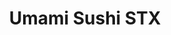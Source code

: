 ---
layout: place
title: "Umami Sushi STX"
permalink: //christiansted/umami-sushi-stx.html
stateAbbr: US
stateName: undefined
cityName: Christiansted
place_id: ChIJjfCHWyO1GowRUtYmqdxeG-A
photos:
  - name: >-
      places/ChIJjfCHWyO1GowRUtYmqdxeG-A/photos/AeeoHcIy0e8Md7zU8uOddUpJWmuPxogvQ0fOpBoC6JuCA6CohuzLNy3eFpkRRZMAOxS3KhyONEdjM4w6XNYKWwpkTPnwi-JoTFQ4BJZfcxpjfxCgvgCJI85jhwiXA6df97OYDf6-eJAGv9yS7baeRn8fss_IqbHBBGBZ2A8r1s4WK6LpLx2JUWn4XqUNoaS80VJJaBxgVZx4laoXMa04e-TMOhQ_dWgFUhN8LPKQ2_BpK_PjjQMob5gy9nNdUnZyUPPvGLY0aCYJC8XYEUuJ0fE0UHZJiYBXz1Az8V302TbMeQxa_ENdSH8hv3djISh6A6JQYD-Pb7-NFtfPRX92m1EBLjUlocqZH6KqUzRbJ36poVUwygO4R0QhtfTqbK2TiLfm7YLpCmXe9iv9HprowAOoz35qrgb6r50AHc00Gvu4ZJtHrGWL
    widthPx: 1920
    heightPx: 1080
    authorAttributions:
      - displayName: Tadd Morris
        uri: https://maps.google.com/maps/contrib/101066148369641384594
        photoUri: >-
          https://lh3.googleusercontent.com/a/ACg8ocLr39Ab-vZD5cGcbBTnuGGNsJvqOh9MAzjsqXQbQVg67Jw6rds=s100-p-k-no-mo
    flagContentUri: >-
      https://www.google.com/local/imagery/report/?cb_client=maps_api_places.places_api&image_key=!1e10!2sCIHM0ogKEICAgIDL7umCyQE&hl=en-US
    googleMapsUri: >-
      https://www.google.com/maps/place//data=!3m4!1e2!3m2!1sCIHM0ogKEICAgIDL7umCyQE!2e10!4m2!3m1!1s0x8c1ab5235b87f08d:0xe01b5edca926d652
  - name: >-
      places/ChIJjfCHWyO1GowRUtYmqdxeG-A/photos/AeeoHcJ7bmqgh5YdtocZ2bfQMSuTa8BKfbytsge5pqInwMKOMxvt8fwy9eQQsthHJP4lV4jdezNUI59aaHghK0U20JQ6rcFkmPpZzQHW_5Zsn33K6RzkHl2VhVICb-yTxpfnuJAU6BOnb1EiWU-LygCUfBq3fidnViI0gqscxmR0-pCwWtZBwX7sEc-wIsWgXb0sROFxSEvYlbqeXEozFw8aMCehElPPFd2SmpHeg7hD52U3Ba61rVocWuKszGx1DvMbyoMeukMBeo98W-SuNf3eoMC_3so5244f3CBlZFJzpCYUOw
    widthPx: 3773
    heightPx: 1922
    authorAttributions:
      - displayName: Umami Sushi STX
        uri: https://maps.google.com/maps/contrib/114858002142879871332
        photoUri: >-
          https://lh3.googleusercontent.com/a-/ALV-UjUGPRbMvuKKQGHme51OUtGrI_YvgZ_RR2gcfSIZQC1MNrRU4tc=s100-p-k-no-mo
    flagContentUri: >-
      https://www.google.com/local/imagery/report/?cb_client=maps_api_places.places_api&image_key=!1e10!2sAF1QipO_GBTBsQI4RaE79JlyNk1OhxCKoDOk5-RlIo2m&hl=en-US
    googleMapsUri: >-
      https://www.google.com/maps/place//data=!3m4!1e2!3m2!1sAF1QipO_GBTBsQI4RaE79JlyNk1OhxCKoDOk5-RlIo2m!2e10!4m2!3m1!1s0x8c1ab5235b87f08d:0xe01b5edca926d652
  - name: >-
      places/ChIJjfCHWyO1GowRUtYmqdxeG-A/photos/AeeoHcKOxKmB8Y4UsAKY4PqKMGjFLWwuGciwDKo46n8wSoxslgTnY2-L6fx6McTTpeG7q-rzzSQCP9oKjs0s0DgFBoJgoK_Vyw18GaF3mIIQ-uxx3MIFmYo1_Ugqx4iWFotWxQC2alxTEsMrM9PZ4OVLdSVfM8sxz-huZb1iIvsv9k09MwxBr6zvEpTDvULCTWQvL-MJgf-jBgobvRuhzbXSEWrZnoF1vrHAZrABpzn5Kr4IYGZbqUD26HUE1pNiSq0rswTct44_oQkmhxCaZzrTTjnDPNmWTpXnaAJahN8Bb9U6fQ
    widthPx: 1178
    heightPx: 1399
    authorAttributions:
      - displayName: Umami Sushi STX
        uri: https://maps.google.com/maps/contrib/114858002142879871332
        photoUri: >-
          https://lh3.googleusercontent.com/a-/ALV-UjUGPRbMvuKKQGHme51OUtGrI_YvgZ_RR2gcfSIZQC1MNrRU4tc=s100-p-k-no-mo
    flagContentUri: >-
      https://www.google.com/local/imagery/report/?cb_client=maps_api_places.places_api&image_key=!1e10!2sAF1QipNU8d_67zYlf3MBNdukNS8mRbfTXU2Q2CsK7T6b&hl=en-US
    googleMapsUri: >-
      https://www.google.com/maps/place//data=!3m4!1e2!3m2!1sAF1QipNU8d_67zYlf3MBNdukNS8mRbfTXU2Q2CsK7T6b!2e10!4m2!3m1!1s0x8c1ab5235b87f08d:0xe01b5edca926d652
  - name: >-
      places/ChIJjfCHWyO1GowRUtYmqdxeG-A/photos/AeeoHcKbx6ZU7pur-ElzmttZfh8V6dBQm2rRvpbRdBCIDjuNK-C82C892sSiOkN46nOVuLYcRiy6yC_ByfGr-Lq4gGxL1Mggf7geCauEzAVeTfvvUhacfMnl6InphH2bAfA3S99StpIr1Jd_kNpJJwqGn8n5nBvmhlbk4ad1-Et2TnBSk_MOGjdGc21DZ5lxzXqu5MuaMkyf7d8XsZjOTQ5xhOMfxFJSuQWfVJZTOFWhG7qfsFY-Y4n60qikeTW2h846477rta2rxnzPgdi_vg0irGkzk11ZxhXdiRGyXypqsnSBHImjwcH-hp_omiQPgUoAn28qEbpKQNKPDPo9YST6HrVgsx7aJXZHO-80glPRYjClvA3qQKZTn4NMW5lPeDfH_jBhRgG-QFJjIe0JPDsPRE4wDIzk44WAULaIqAMh9OoCHVY
    widthPx: 3000
    heightPx: 4000
    authorAttributions:
      - displayName: T L
        uri: https://maps.google.com/maps/contrib/111963397761145832468
        photoUri: >-
          https://lh3.googleusercontent.com/a/ACg8ocL-HfGp4zF5vecB1hGDWtxFW07Nj-Li0IiQCS_SjrP7hec=s100-p-k-no-mo
    flagContentUri: >-
      https://www.google.com/local/imagery/report/?cb_client=maps_api_places.places_api&image_key=!1e10!2sCIHM0ogKEICAgIC_oLqX9wE&hl=en-US
    googleMapsUri: >-
      https://www.google.com/maps/place//data=!3m4!1e2!3m2!1sCIHM0ogKEICAgIC_oLqX9wE!2e10!4m2!3m1!1s0x8c1ab5235b87f08d:0xe01b5edca926d652
  - name: >-
      places/ChIJjfCHWyO1GowRUtYmqdxeG-A/photos/AeeoHcJ6ROORlIuwXBVOB6enJfsQmo95U_JE8IwC-X75_kIc8Xj0OrmBM4RD1WAL7UVpOuiJFK2kK75zDXoj_qOsjPdoa0HbC_dP5YsBo0Fu31ogGju-t2vG0We7muEBH-iKQbbC1JhuI0esTFVawbw3VZKEnAITEpRC48ePLx5JtH7dQ0QC6KBcBt2GDPbe-uR-CohDZOZTRzoPKfzvLQGahdLdyl8MUAZVkQESTIIySEfY6zjsY2PDGp95mWmSap6jED6oTbq-cl1qxNbGmUUFylQm3d82ekf-4K3VwLAbveSnucl0M2aVo1Hea9XSLuoKmOxQpk9RCQ3JPPTuSJruI5xI3yQC8LFSyTzObQifR-GELruG9T8KuiX9TCSyv_10le1QQ61a4v8B2MmAxmwYmTxGc63F998zJYovEraXIc-kb3Wo
    widthPx: 4080
    heightPx: 3072
    authorAttributions:
      - displayName: Anne Kershaw
        uri: https://maps.google.com/maps/contrib/111314640329486685227
        photoUri: >-
          https://lh3.googleusercontent.com/a-/ALV-UjVwsjKYSJ0O0MwgX4iU7ilwMF6dhOlBV92YP84qnmgs9_BT3nc4xg=s100-p-k-no-mo
    flagContentUri: >-
      https://www.google.com/local/imagery/report/?cb_client=maps_api_places.places_api&image_key=!1e10!2sCIHM0ogKEICAgMCQ3cuAzAE&hl=en-US
    googleMapsUri: >-
      https://www.google.com/maps/place//data=!3m4!1e2!3m2!1sCIHM0ogKEICAgMCQ3cuAzAE!2e10!4m2!3m1!1s0x8c1ab5235b87f08d:0xe01b5edca926d652
  - name: >-
      places/ChIJjfCHWyO1GowRUtYmqdxeG-A/photos/AeeoHcJE7gEn7pIRwGtbNfzG_-r30n0DM4rcAyjTcCH4M5OD7DZHalw4MsqyFCnKIX6ku7XuxiR8z6tYP5b1xlgk8I-a8KttzfRKzhV9nWpO6UnpqiIuW6v-Ge234Kj6o5vAkt2E-bYKE-Krc2sBap2lYxvMEFTqpeUb8BtBVbgq2wx1IG9TNKTiVh787wBpDb__4FYnrBc_2BN_zBSZnIF9e9t6LlX8NE94Vkh3zuOEtApBehd1ZLYwHsKZ0lcvc1MiZ6jLh_S_hzq6g-PPDosgIfPS8UV1PrWMG4tXFcmae1E56k8YAnpbHeB_8XNFJ8QPIO-LOlrr_fpiqRP-IgdfHYkwUxPIoSpl4a62mL7asVDj5jJ5xn6xn_nXAvRmy0iT1RKnNrmQ0IhU0dUBAKUDgJzcet-dAUpiPJOkk24cAMYaRw
    widthPx: 3000
    heightPx: 4000
    authorAttributions:
      - displayName: T L
        uri: https://maps.google.com/maps/contrib/111963397761145832468
        photoUri: >-
          https://lh3.googleusercontent.com/a/ACg8ocL-HfGp4zF5vecB1hGDWtxFW07Nj-Li0IiQCS_SjrP7hec=s100-p-k-no-mo
    flagContentUri: >-
      https://www.google.com/local/imagery/report/?cb_client=maps_api_places.places_api&image_key=!1e10!2sCIHM0ogKEICAgIC_oLqXdw&hl=en-US
    googleMapsUri: >-
      https://www.google.com/maps/place//data=!3m4!1e2!3m2!1sCIHM0ogKEICAgIC_oLqXdw!2e10!4m2!3m1!1s0x8c1ab5235b87f08d:0xe01b5edca926d652
  - name: >-
      places/ChIJjfCHWyO1GowRUtYmqdxeG-A/photos/AeeoHcIVnFeBT6MsxbPx__6C0ks7VRr7YnOxEv8jMjXYtNgqp0te4nxRHUglWo7YotT4RP2-sc8pCI-XWUydg93lJoVcIqiNfGqovw5IrdJYdxGIF2qmR5dHDsyvb-p8LTsmHDpTyiAzjxx4uvWf4IiET6XhtmX_9PLZqAiZ2zGq5Xemuvgyy27mzvMoyw3vs3Rkm-bIxxHM7BQmsTPfuulvSxnhmP5nZ98dDDAte0qFEE56m5CVNDBKZWazJboVYkz0ZOOGsbomuJLpHiGdwRT2DD6SDwgXSKDPe0XVENqjkzeuaRqJnwXOuE2GAOAuVtxBFQjKm5JmSEUSzxAnFpbQpkmcqQ-7o2A6T4NuOKBHbH1OblxWuePZ1dXkJ0BLBU9q31T-Nuom_ImInENSdaGgwdUAiCUtcusEQLb-94DAZzo
    widthPx: 1941
    heightPx: 2525
    authorAttributions:
      - displayName: T L
        uri: https://maps.google.com/maps/contrib/111963397761145832468
        photoUri: >-
          https://lh3.googleusercontent.com/a/ACg8ocL-HfGp4zF5vecB1hGDWtxFW07Nj-Li0IiQCS_SjrP7hec=s100-p-k-no-mo
    flagContentUri: >-
      https://www.google.com/local/imagery/report/?cb_client=maps_api_places.places_api&image_key=!1e10!2sCIHM0ogKEICAgIDdzpr8Zg&hl=en-US
    googleMapsUri: >-
      https://www.google.com/maps/place//data=!3m4!1e2!3m2!1sCIHM0ogKEICAgIDdzpr8Zg!2e10!4m2!3m1!1s0x8c1ab5235b87f08d:0xe01b5edca926d652
  - name: >-
      places/ChIJjfCHWyO1GowRUtYmqdxeG-A/photos/AeeoHcLL-912x8kg4N3_wjM2K23sBh4E0_RJEHnI3aQR8c6IZhRlre7mQc1JBTw19K5e3dCpI8V_bdKQsiBZD9HKEnNCYvvghDAC3rHMyPt7kotYRp9BN-eysQizF8q6H5n2QQnnitTORQ6aGC6ImHXjQr1djIMIMotcFH5F6O3E4NnVxuqXXlLZxWLOqOG4deyBR-FwZ79mhN4CwGSh8fuJZHFBR3PWVyQn6oM76Jue8GwIhA5Mjjx7z3x7cSWL5xk25Aw2XlAkJwBkEkBojvY3xdtmXLEFDoajGYI6OTLRlu5MxJyXX7245iP5glAfQpLwXF6Oi0-6xUSBkeb53CAcHo0U-ehmBrVeSx9rMSm3NcbROFsHmAtXhr_pov1h1nBvGOYMbBthUOmDyjI1NMWdRg4TnLAqZE4H822SJ4vXsfJkqA
    widthPx: 2268
    heightPx: 4032
    authorAttributions:
      - displayName: andrew pocchia
        uri: https://maps.google.com/maps/contrib/109781324153641601168
        photoUri: >-
          https://lh3.googleusercontent.com/a-/ALV-UjUiizjAfYjmY_4IVIx5WKAGxPSxoeuiLnpmTAOuLOoAxyltCJVIiQ=s100-p-k-no-mo
    flagContentUri: >-
      https://www.google.com/local/imagery/report/?cb_client=maps_api_places.places_api&image_key=!1e10!2sCIHM0ogKEICAgIDd--aPAQ&hl=en-US
    googleMapsUri: >-
      https://www.google.com/maps/place//data=!3m4!1e2!3m2!1sCIHM0ogKEICAgIDd--aPAQ!2e10!4m2!3m1!1s0x8c1ab5235b87f08d:0xe01b5edca926d652
  - name: >-
      places/ChIJjfCHWyO1GowRUtYmqdxeG-A/photos/AeeoHcJ2FGOWlcnsyQhzgGUhNk07mv__vQOkr8OYsexlGyD5Toy7EI3D7xMepWrdzAK5irsF8hvwpj4HN7N6hKpF2wbAOOnsevVLja6CaB5Ens34sSJz1S9ZQ98lEa2_FSVP0Fsh6D2URvz92Fll4M4r5bOjl_0Qkiyif_St_CwDpvhH2R6NFTZQONZxFaABSifALe7D_MToZZH5ZwJ-giqKJPJhedbLvJeoyfUdkqpXrU7b7-1SnyN2aUYsV3TgN7VQvMtcTuBgYl-1tiIWLLLPO_kPhIjik7uFCeO68msZqfX4rgFJ7T8ljQLQZ4pvYlHGqsdBORkv5b_6MIroSFYV34Pfk1j2qqeSRoZTe9GsWDpriHInRl8GBxJugF2bE2dQsscgSOdEl7iC007wUVKe4UjktPFjP_Mvmg1SfFGofc0cDg
    widthPx: 3000
    heightPx: 4000
    authorAttributions:
      - displayName: T L
        uri: https://maps.google.com/maps/contrib/111963397761145832468
        photoUri: >-
          https://lh3.googleusercontent.com/a/ACg8ocL-HfGp4zF5vecB1hGDWtxFW07Nj-Li0IiQCS_SjrP7hec=s100-p-k-no-mo
    flagContentUri: >-
      https://www.google.com/local/imagery/report/?cb_client=maps_api_places.places_api&image_key=!1e10!2sCIHM0ogKEICAgIC_oLqXDw&hl=en-US
    googleMapsUri: >-
      https://www.google.com/maps/place//data=!3m4!1e2!3m2!1sCIHM0ogKEICAgIC_oLqXDw!2e10!4m2!3m1!1s0x8c1ab5235b87f08d:0xe01b5edca926d652
  - name: >-
      places/ChIJjfCHWyO1GowRUtYmqdxeG-A/photos/AeeoHcJcG9JiUP4nBazrxkwl_eOU-QyMYDe3DyfRLEXf0B7vCslOox3vMpoIUNX7yqAlumqIGq7Eune2vabQ366H63QeHbs2Qh8AmRiTwGqZcv4s-7Yb1COLycOqfYfIsHIOZLkVjNWWvqyzXHfLMHe1JEZD0Fy-BGVDx_jaZp4BL4ujarS_UvgDdYhAtIt4dh2i_x3BZOdE530Itcj8R6uMw7RbOIHAt8CHF1ReraQ-HncwXHUtUTW2fdFBaiNaFog3kGnTdws9X4g0IBG15vRoHEYPcA_h_Dg_hJInpI2pSN4f6k2eTDHFlM2AlKBiC72eXO27HKJTYxEWSu9pHikKJLW3K28cZRH3wznuNr42OPLOpw5ibN5NP6-nmpg6xMK0gNtXKjzRpBkIwuEUulyVx39151xzZ_I-FpSibMiKLXWQ6gGE
    widthPx: 3024
    heightPx: 4032
    authorAttributions:
      - displayName: Joia W.
        uri: https://maps.google.com/maps/contrib/102541057478532549488
        photoUri: >-
          https://lh3.googleusercontent.com/a-/ALV-UjVySpQlqqmgputd6q3tmYAwXUHbcgE0j3Dt-lGA-Bl3kvHPah1K=s100-p-k-no-mo
    flagContentUri: >-
      https://www.google.com/local/imagery/report/?cb_client=maps_api_places.places_api&image_key=!1e10!2sCIHM0ogKEICAgICJ4OD-zgE&hl=en-US
    googleMapsUri: >-
      https://www.google.com/maps/place//data=!3m4!1e2!3m2!1sCIHM0ogKEICAgICJ4OD-zgE!2e10!4m2!3m1!1s0x8c1ab5235b87f08d:0xe01b5edca926d652
address: 4034 La Grande Princesse Drive Unit 3, Christiansted, US 00820, USVI
street: 4034 La Grande Princesse Drive Unit 3
city: Christiansted
state: US
zip: '00820'
country: USVI
neighborhood: La Grande Princesse
latitude: '17.752649'
longitude: '-64.726321'
accessibility_options:
  wheelchairAccessibleParking: true
business_status: OPERATIONAL
name: Umami Sushi STX
google_maps_links:
  directionsUri: >-
    https://www.google.com/maps/dir//''/data=!4m7!4m6!1m1!4e2!1m2!1m1!1s0x8c1ab5235b87f08d:0xe01b5edca926d652!3e0
  placeUri: https://maps.google.com/?cid=16148605190690756178
  writeAReviewUri: >-
    https://www.google.com/maps/place//data=!4m3!3m2!1s0x8c1ab5235b87f08d:0xe01b5edca926d652!12e1
  reviewsUri: >-
    https://www.google.com/maps/place//data=!4m4!3m3!1s0x8c1ab5235b87f08d:0xe01b5edca926d652!9m1!1b1
  photosUri: >-
    https://www.google.com/maps/place//data=!4m3!3m2!1s0x8c1ab5235b87f08d:0xe01b5edca926d652!10e5
primary_type: Takeout Restaurant
opening_hours:
  regular: null
  current: null
secondary_opening_hours:
  regular:
    weekdayDescriptions: null
    type: null
  current:
    weekdayDescriptions: null
    type: null
phone: null
price_level: null
price_range: null
rating: null
rating_count: 0
website: null
description: null
reviews: null
parking_options: null
payment_options: null
allow_dogs: null
curbside_pickup: null
delivery: null
dine_in: null
good_for_children: null
good_for_groups: null
good_for_sports: null
live_music: null
menu_for_children: null
outdoor_seating: null
reservable: null
restroom: null
serves_beer: null
serves_breakfast: null
serves_brunch: null
serves_cocktails: null
serves_coffee: null
serves_dinner: null
serves_dessert: null
serves_lunch: null
serves_vegetarian_food: null
serves_wine: null
takeout: null

---